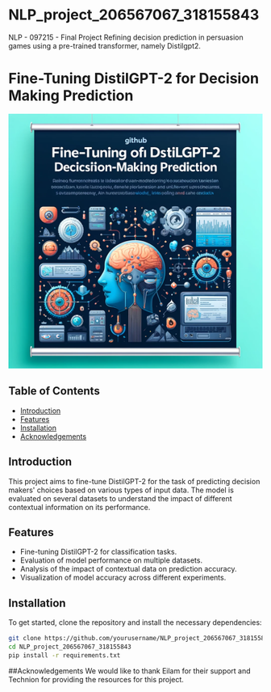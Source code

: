 # NLP_project_206567067_318155843
NLP - 097215 - Final Project
Refining decision prediction in persuasion games using a pre-trained transformer, namely Distilgpt2.


# Fine-Tuning DistilGPT-2 for Decision Making Prediction

![Project Banner](banner.webp)

## Table of Contents

- [Introduction](#introduction)
- [Features](#features)
- [Installation](#installation)
- [Acknowledgements](#acknowledgements)

## Introduction

This project aims to fine-tune DistilGPT-2 for the task of predicting decision makers' choices based on various types of input data. The model is evaluated on several datasets to understand the impact of different contextual information on its performance.

## Features

- Fine-tuning DistilGPT-2 for classification tasks.
- Evaluation of model performance on multiple datasets.
- Analysis of the impact of contextual data on prediction accuracy.
- Visualization of model accuracy across different experiments.

## Installation

To get started, clone the repository and install the necessary dependencies:

```bash
git clone https://github.com/yourusername/NLP_project_206567067_318155843.git
cd NLP_project_206567067_318155843
pip install -r requirements.txt
```

##Acknowledgements
We would like to thank Eilam for their support and Technion for providing the resources for this project.


